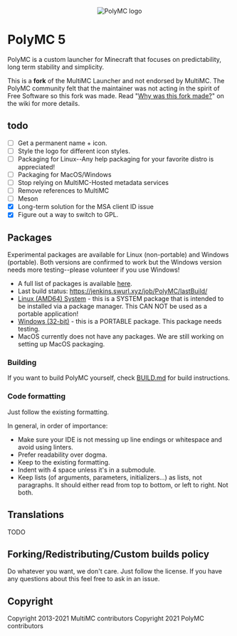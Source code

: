 <p align="center">
  <img src="https://avatars.githubusercontent.com/u/96310119" alt="PolyMC logo"/>
</p>

PolyMC 5
=========

PolyMC is a custom launcher for Minecraft that focuses on predictability, long term stability and simplicity.

This is a **fork** of the MultiMC Launcher and not endorsed by MultiMC. The PolyMC community felt that the maintainer was not acting in the spirit of Free Software so this fork was made. Read "[Why was this fork made?](https://github.com/PolyMC/PolyMC/wiki/FAQ)" on the wiki for more details.

## todo
- [ ] Get a permanent name + icon.
- [ ] Style the logo for different icon styles.
- [ ] Packaging for Linux--Any help packaging for your favorite distro is appreciated!
- [ ] Packaging for MacOS/Windows
- [ ] Stop relying on MultiMC-Hosted metadata services
- [ ] Remove references to MultiMC
- [ ] Meson
- [x] Long-term solution for the MSA client ID issue
- [x] Figure out a way to switch to GPL.

## Packages
Experimental packages are available for Linux (non-portable) and Windows (portable). Both versions are confirmed to work but the Windows version needs more testing--please volunteer if you use Windows!

- A full list of packages is available [here](https://jenkins.swurl.xyz/job/PolyMC/lastSuccessfulBuild/artifact/).
- Last build status: https://jenkins.swurl.xyz/job/PolyMC/lastBuild/
- [Linux (AMD64) System](https://jenkins.swurl.xyz/job/PolyMC/lastSuccessfulBuild/artifact/lin64-system.tar.zst) - this is a SYSTEM package that is intended to be installed via a package manager. This CAN NOT be used as a portable application!
- [Windows (32-bit)](https://jenkins.swurl.xyz/job/PolyMC/lastSuccessfulBuild/artifact/win32.zip) - this is a PORTABLE package. This package needs testing.
- MacOS currently does not have any packages. We are still working on setting up MacOS packaging.

### Building
If you want to build PolyMC yourself, check [BUILD.md](BUILD.md) for build instructions.

### Code formatting
Just follow the existing formatting.

In general, in order of importance:
* Make sure your IDE is not messing up line endings or whitespace and avoid using linters.
* Prefer readability over dogma.
* Keep to the existing formatting.
* Indent with 4 space unless it's in a submodule.
* Keep lists (of arguments, parameters, initializers...) as lists, not paragraphs. It should either read from top to bottom, or left to right. Not both.

## Translations
TODO

## Forking/Redistributing/Custom builds policy
Do whatever you want, we don't care. Just follow the license. If you have any questions about this feel free to ask in an issue.

## Copyright
Copyright 2013-2021 MultiMC contributors
Copyright 2021 PolyMC contributors
